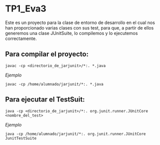  # TP1_Eva3
Este es un proyecto para la clase de entorno de desarrollo en el cual nos han proporcionado varias clases con sus test, para que, a partir de ellos generemos una clase JUnitSuite, lo compilemos y lo ejecutemos correctamente.

## Para compilar el proyecto:
`javac -cp <directorio_de_jarjunit>/*:. *.java`

*Ejemplo*

`javac -cp /home/alumnado/jarjunit/*:. *.java`


 ## Para ejecutar el TestSuit:
`java -cp <directorio_de_jarjunit>/*:. org.junit.runner.JUnitCore <nombre_del_test>`

*Ejemplo*

`java -cp /home/alumnado/jarjunit/*:. org.junit.runner.JUnitCore JunitTestSuite`

